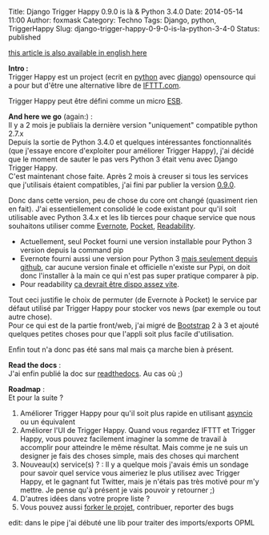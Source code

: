 Title: Django Trigger Happy 0.9.0 is là & Python 3.4.0
Date: 2014-05-14 11:00
Author: foxmask
Category: Techno
Tags: Django, python, TriggerHappy
Slug: django-trigger-happy-0-9-0-is-la-python-3-4-0
Status: published

[this article is also available in english
here](/post/2014/05/14/django-trigger-happy-0-9-0-is-out-python-3-4-0/ "Django Trigger Happy 0.9.0 is out & Python 3.4.0")

**Intro :**  
Trigger Happy est un project (ecrit en
[python](https://www.python.org/) avec
[django](https://www.djangoproject.com/)) opensource qui a pour but
d'être une alternative libre de [IFTTT.com](https://ifttt.com/).

Trigger Happy peut être défini comme un micro
[ESB](http://fr.wikipedia.org/wiki/Enterprise_service_bus "Enterprise Service Bus").

**And here we go** (again:) :  
Il y a 2 mois je publiais la dernière version "uniquement" compatible
python 2.7.x  
Depuis la sortie de Python 3.4.0 et quelques intéressantes
fonctionnalités (que j'essaye encore d'exploiter pour améliorer Trigger
Happy), j'ai décidé que le moment de sauter le pas vers Python 3 était
venu avec Django Trigger Happy.  
C'est maintenant chose faite. Après 2 mois à creuser si tous les
services que j'utilisais étaient compatibles, j'ai fini par publier la
version [0.9.0](https://pypi.python.org/pypi/django_th/0.9.0).

Donc dans cette version, peu de chose du core ont changé (quasiment rien
en fait). J'ai essentiellement consolidé le code existant pour qu'il
soit utilisable avec Python 3.4.x et les lib tierces pour chaque service
que nous souhaitons utiliser comme [Evernote](https://evernote.com/),
[Pocket](http://getpocket.com/),
[Readability](https://www.readability.com/).

-   Actuellement, seul Pocket fourni une version installable pour Python
    3 version depuis la command pip
-   Evernote fourni aussi une version pour Python 3 [mais seulement
    depuis github](https://github.com/evernote/evernote-sdk-python3),
    car aucune version finale et officielle n'existe sur Pypi, on doit
    donc l'installer à la main ce qui n'est pas super pratique comparer
    à pip.
-   Pour readability [ca devrait être dispo assez
    vite](https://github.com/arc90/python-readability-api/issues/31).

Tout ceci justifie le choix de permuter (de Evernote à Pocket) le
service par défaut utilisé par Trigger Happy pour stocker vos news (par
exemple ou tout autre chose).  
Pour ce qui est de la partie front/web, j'ai migré de
[Bootstrap](http://getbootstrap.com/) 2 à 3 et ajouté quelques petites
choses pour que l'appli soit plus facile d'utilisation.

Enfin tout n'a donc pas été sans mal mais ça marche bien à présent.

**Read the docs** :  
J'ai enfin publié la doc sur
[readthedocs](http://trigger-happy.readthedocs.org/). Au cas où ;)

**Roadmap** :  
Et pour la suite ?

1.  Améliorer Trigger Happy pour qu'il soit plus rapide en utilisant
    [asyncio](https://docs.python.org/3/library/asyncio.html) ou un
    équivalent
2.  Améliorer l'UI de Trigger Happy. Quand vous regardez IFTTT et
    Trigger Happy, vous pouvez facilement imaginer la somme de travail à
    accomplir pour atteindre le même résultat. Mais comme je ne suis un
    designer je fais des choses simple, mais des choses qui marchent
3.  Nouveau(x) service(s) ? : Il y a quelque mois j'avais émis un
    sondage pour savoir quel service vous aimeriez le plus utilisez avec
    Trigger Happy, et le gagnant fut Twitter, mais je n'étais pas très
    motivé pour m'y mettre. Je pense qu'à présent je vais pouvoir y
    retourner ;)
4.  D'autres idées dans votre propre liste ?
5.  Vous pouvez aussi [forker le
    projet](https://github.com/foxmask/django-th), contribuer, reporter
    des bugs

edit: dans le pipe j'ai débuté une lib pour traiter des imports/exports
OPML


